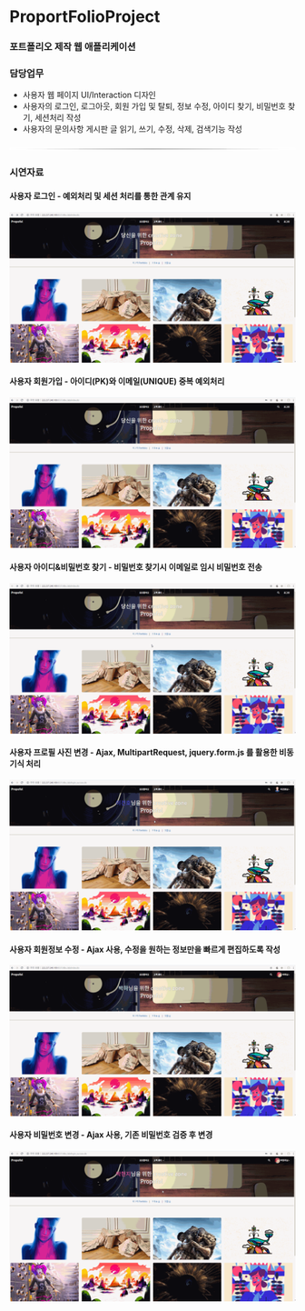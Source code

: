 # ProportFolioProject
### 포트폴리오 제작 웹 애플리케이션

### 담당업무
- 사용자 웹 페이지 UI/Interaction 디자인
- 사용자의 로그인, 로그아웃, 회원 가입 및 탈퇴, 정보 수정, 아이디 찾기, 비밀번호 찾기, 세션처리 작성
- 사용자의 문의사항 게시판 글 읽기, 쓰기, 수정, 삭제, 검색기능 작성

![](https://github.com/rlawjddbs/SSangyoungTheaterProject/blob/master/readme_resource/common/slicer.png)

### 시연자료

#### 사용자 로그인 - 예외처리 및 세션 처리를 통한 관계 유지
![](https://github.com/rlawjddbs/ProportFolioProject/blob/master/readme_source/01_login.gif)
<br />

#### 사용자 회원가입 - 아이디(PK)와 이메일(UNIQUE) 중복 예외처리
![](https://github.com/rlawjddbs/ProportFolioProject/blob/master/readme_source/02_joinmember.gif)
<br />

#### 사용자 아이디&비밀번호 찾기 - 비밀번호 찾기시 이메일로 임시 비밀번호 전송
![](https://github.com/rlawjddbs/ProportFolioProject/blob/master/readme_source/03_find_id_and_passwd.gif)
<br />

#### 사용자 프로필 사진 변경 - Ajax, MultipartRequest, jquery.form.js 를 활용한 비동기식 처리
![](https://github.com/rlawjddbs/ProportFolioProject/blob/master/readme_source/04_change_profile_image.gif)
<br />

#### 사용자 회원정보 수정 - Ajax 사용, 수정을 원하는 정보만을 빠르게 편집하도록 작성
![](https://github.com/rlawjddbs/ProportFolioProject/blob/master/readme_source/05_change_profile_image.gif)
<br />

#### 사용자 비밀번호 변경 - Ajax 사용, 기존 비밀번호 검증 후 변경
![](https://github.com/rlawjddbs/ProportFolioProject/blob/master/readme_source/06_change_passwd.gif)
<br />
